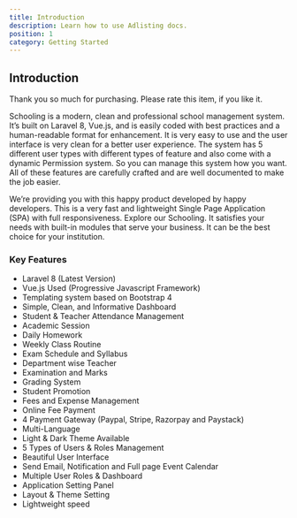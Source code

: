 ```yaml
---
title: Introduction
description: Learn how to use Adlisting docs.
position: 1
category: Getting Started
---
```


<!--more-->

## Introduction

Thank you so much for purchasing. Please rate this item, if you like it.

Schooling is a modern, clean and professional school management system. It’s built on Laravel 8, Vue.js, and is easily coded with best practices and a human-readable format for enhancement. It is very easy to use and the user interface is very clean for a better user experience. The system has 5 different user types with different types of feature and also come with a dynamic Permission system. So you can manage this system how you want. All of these features are carefully crafted and are well documented to make the job easier.

We’re providing you with this happy product developed by happy developers. This is a very fast and lightweight Single Page Application (SPA) with full responsiveness. Explore our Schooling. It satisfies your needs with built-in modules that serve your business. It can be the best choice for your institution.

### Key Features

- Laravel 8 (Latest Version)
- Vue.js Used (Progressive Javascript Framework)
- Templating system based on Bootstrap 4
- Simple, Clean, and Informative Dashboard
- Student & Teacher Attendance Management
- Academic Session
- Daily Homework
- Weekly Class Routine
- Exam Schedule and Syllabus
- Department wise Teacher
- Examination and Marks
- Grading System
- Student Promotion
- Fees and Expense Management
- Online Fee Payment
- 4 Payment Gateway (Paypal, Stripe, Razorpay and Paystack)
- Multi-Language
- Light & Dark Theme Available
- 5 Types of Users & Roles Management
- Beautiful User Interface
- Send Email, Notification and Full page Event Calendar
- Multiple User Roles & Dashboard
- Application Setting Panel
- Layout & Theme Setting
- Lightweight speed
